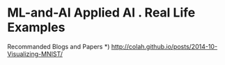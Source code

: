 # ML-and-AI Applied AI . Real Life Examples
Recommanded Blogs and Papers
*) http://colah.github.io/posts/2014-10-Visualizing-MNIST/
